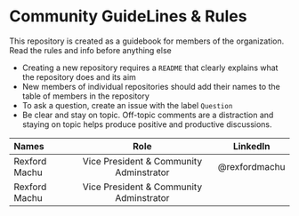 # Community GuideLines & Rules
This repository is created as a guidebook for members of the organization. Read the rules and info before anything else

- Creating a new repository requires a ```README``` that clearly explains what the repository does and its aim
- New members of individual repositories should add their names to the table of members in the repository
- To ask a question, create an issue with the label ```Question```
- Be clear and stay on topic. Off-topic comments are a distraction and staying on topic helps produce positive and productive discussions.

| Names      | Role       | LinkedIn|
 :----------  |:------------:|:------------:|
|Rexford Machu|Vice President & Community Adminstrator|@rexfordmachu|
|Rexford Machu|Vice President & Community Adminstrator|
